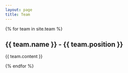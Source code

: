 ```yaml
---
layout: page
title: Team
---
```


{% for team in site.team %}
  <h2>{{ team.name }} - {{ team.position }}</h2>
  <p>{{ team.content }}</p>
{% endfor %}